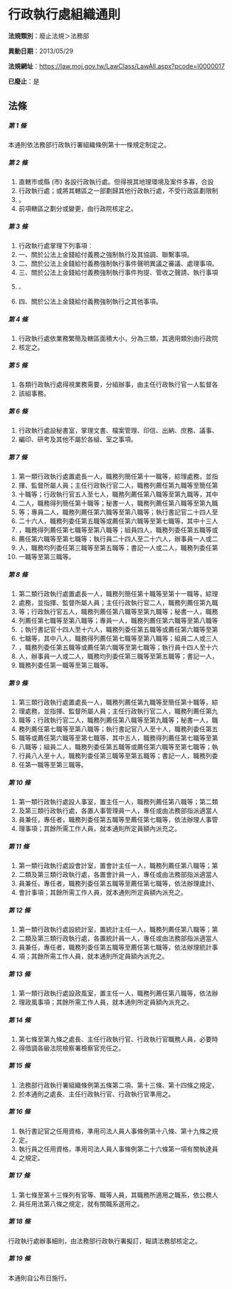 # 行政執行處組織通則

**法規類別**：廢止法規＞法務部

**異動日期**：2013/05/29  

**法規網址**：https://law.moj.gov.tw/LawClass/LawAll.aspx?pcode=I0000017

**已廢止**：是



## 法條
##### 第 1 條
本通則依法務部行政執行署組織條例第十一條規定制定之。

##### 第 2 條
1. 直轄市或縣 (市) 各設行政執行處。但得視其地理環境及案件多寡，合設
1. 行政執行處；或將其轄區之一部劃歸其他行政執行處，不受行政區劃限制
1. 。
1. 前項轄區之劃分或變更，由行政院核定之。

##### 第 3 條
1. 行政執行處掌理下列事項︰
1. 一、關於公法上金錢給付義務之強制執行及其協調、聯繫事項。
1. 二、關於公法上金錢給付義務強制執行事件聲明異議之審議、處理事項。
1. 三、關於公法上金錢給付義務強制執行事件拘提、管收之聲請、執行事項
1.     。
1. 四、關於公法上金錢給付義務強制執行之其他事項。

##### 第 4 條
1. 行政執行處依業務繁簡及轄區面積大小，分為三類，其適用類別由行政院
1. 核定之。

##### 第 5 條
1. 各類行政執行處得視業務需要，分組辦事，由主任行政執行官一人監督各
1. 該組事務。

##### 第 6 條
1. 行政執行處設秘書室，掌理文書、檔案管理、印信、出納、庶務、議事、
1. 編印、研考及其他不屬於各組、室之事項。

##### 第 7 條
1. 第一類行政執行處置處長一人，職務列簡任第十一職等，綜理處務，並指
1. 揮、監督所屬人員；主任行政執行官二人，職務列薦任第九職等至簡任第
1. 十職等；行政執行官五人至七人，職務列薦任第八職等至第九職等，其中
1. 二人，職務得列簡任第十職等；秘書一人，職務列薦任第八職等至第九職
1. 等；專員二人，職務列薦任第六職等至第八職等；執行書記官二十四人至
1. 二十六人，職務列委任第五職等或薦任第六職等至第七職等，其中十三人
1. ，職務得列薦任第七職等至第八職等；組員四人，職務列委任第五職等或
1. 薦任第六職等至第七職等；執行員二十四人至二十六人，辦事員一人或二
1. 人，職務均列委任第三職等至第五職等；書記一人或二人，職務列委任第
1. 一職等至第三職等。

##### 第 8 條
1. 第二類行政執行處置處長一人，職務列簡任第十職等至第十一職等，綜理
1. 處務，並指揮、監督所屬人員；主任行政執行官二人，職務列薦任第九職
1. 等；行政執行官五人，職務列薦任第八職等至第九職等；秘書一人，職務
1. 列薦任第七職等至第八職等；專員一人，職務列薦任第六職等至第八職等
1. ；執行書記官十四人至十六人，職務列委任第五職等或薦任第六職等至第
1. 七職等，其中八人，職務得列薦任第七職等至第八職等；組員二人或三人
1. ，職務列委任第五職等或薦任第六職等至第七職等；執行員十四人至十六
1. 人，辦事員一人或二人，職務均列委任第三職等至第五職等；書記一人，
1. 職務列委任第一職等至第三職等。

##### 第 9 條
1. 第三類行政執行處置處長一人，職務列薦任第九職等至簡任第十職等，綜
1. 理處務，並指揮、監督所屬人員；主任行政執行官二人，職務列薦任第九
1. 職等；行政執行官二人，職務列薦任第八職等至第九職等；秘書一人，職
1. 務列薦任第七職等至第八職等；執行書記官八人至十人，職務列委任第五
1. 職等或薦任第六職等至第七職等，其中五人，職務得列薦任第七職等至第
1. 八職等；組員二人，職務列委任第五職等或薦任第六職等至第七職等；執
1. 行員八人至十人，職務列委任第三職等至第五職等；書記一人，職務列委
1. 任第一職等至第三職等。

##### 第 10 條
1. 第一類行政執行處設人事室，置主任一人，職務列薦任第八職等；第二類
1. 及第三類行政執行處，各置人事管理員一人，專任或由法務部指派適當人
1. 員兼任，專任者，職務列委任第五職等至薦任第七職等，依法辦理人事管
1. 理事項；其餘所需工作人員，就本通則所定員額內派充之。

##### 第 11 條
1. 第一類行政執行處設會計室，置會計主任一人，職務列薦任第八職等；第
1. 二類及第三類行政執行處，各置會計員一人，專任或由法務部指派適當人
1. 員兼任，專任者，職務列委任第五職等至薦任第七職等，依法辦理歲計、
1. 會計事項；其餘所需工作人員，就本通則所定員額內派充之。

##### 第 12 條
1. 第一類行政執行處設統計室，置統計主任一人，職務列薦任第八職等；第
1. 二類及第三類行政執行處，各置統計員一人，專任或由法務部指派適當人
1. 員兼任，專任者，職務列委任第五職等至薦任第七職等，依法辦理統計事
1. 項；其餘所需工作人員，就本通則所定員額內派充之。

##### 第 13 條
1. 第一類行政執行處設政風室，置主任一人，職務列薦任第八職等，依法辦
1. 理政風事項；其餘所需工作人員，就本通則所定員額內派充之。

##### 第 14 條
1. 第七條至第九條之處長、主任行政執行官、行政執行官職務人員，必要時
1. 得借調各級法院檢察署檢察官充任之。

##### 第 15 條
1. 法務部行政執行署組織條例第五條第二項、第十三條、第十四條之規定，
1. 於本通則之處長、主任行政執行官、行政執行官準用之。

##### 第 16 條
1. 執行書記官之任用資格，準用司法人員人事條例第十八條、第十九條之規
1. 定。
1. 執行員之任用資格，準用司法人員人事條例第二十六條第一項有關執達員
1. 之規定。

##### 第 17 條
1. 第七條至第十三條列有官等、職等人員，其職務所適用之職系，依公務人
1. 員任用法第八條之規定，就有關職系選用之。

##### 第 18 條
行政執行處辦事細則，由法務部行政執行署擬訂，報請法務部核定之。

##### 第 19 條
本通則自公布日施行。


